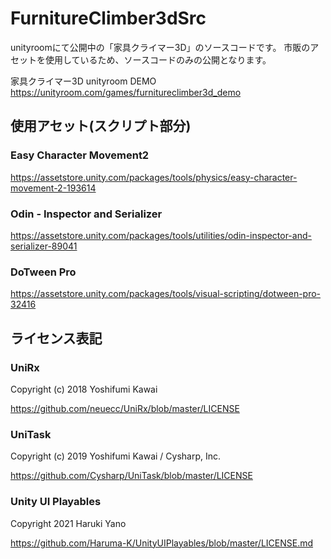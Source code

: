 # FurnitureClimber3dSrc

unityroomにて公開中の「家具クライマー3D」のソースコードです。
市販のアセットを使用しているため、ソースコードのみの公開となります。

家具クライマー3D unityroom DEMO
https://unityroom.com/games/furnitureclimber3d_demo

## 使用アセット(スクリプト部分)
### Easy Character Movement2
https://assetstore.unity.com/packages/tools/physics/easy-character-movement-2-193614
### Odin - Inspector and Serializer
https://assetstore.unity.com/packages/tools/utilities/odin-inspector-and-serializer-89041
### DoTween Pro
https://assetstore.unity.com/packages/tools/visual-scripting/dotween-pro-32416

## ライセンス表記
### UniRx
Copyright (c) 2018 Yoshifumi Kawai

https://github.com/neuecc/UniRx/blob/master/LICENSE

### UniTask
Copyright (c) 2019 Yoshifumi Kawai / Cysharp, Inc.

https://github.com/Cysharp/UniTask/blob/master/LICENSE

### Unity UI Playables
Copyright 2021 Haruki Yano

https://github.com/Haruma-K/UnityUIPlayables/blob/master/LICENSE.md
